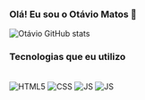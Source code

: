 ### Olá! Eu sou o Otávio Matos 👋

![Otávio GitHub stats](https://github-readme-stats.vercel.app/api?username=jotaviodev&show_icons=true&theme=dracula)

### Tecnologias que eu utilizo 
<div style="display: inline-block"><br/>
  <img align="center" alt="HTML5" src="https://img.shields.io/badge/HTML5-E34F26?style=for-the-badge&logo=html5&logoColor=white" />
  <img align="center" alt="CSS" src="https://img.shields.io/badge/CSS3-1572B6?style=for-the-badge&logo=css3&logoColor=white" />
  <img align="center" alt="JS" src="https://img.shields.io/badge/JavaScript-F7DF1E?style=for-the-badge&logo=javascript&logoColor=black" />
  <img align="center" alt="JS" src="https://img.shields.io/badge/React-20232A?style=for-the-badge&logo=react&logoColor=61DAFB" />
</div>
